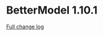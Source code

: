 # BetterModel 1.10.1

[Full change log](https://github.com/toxicity188/BetterModel/compare/1.10.0...1.10.1)